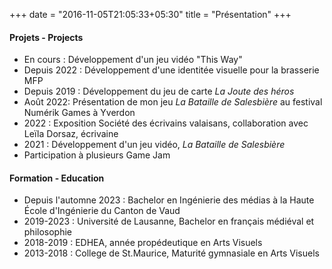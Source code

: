 +++
date = "2016-11-05T21:05:33+05:30"
title = "Présentation"
+++



#### Projets - Projects
* En cours : Développement d'un jeu vidéo "This Way"
* Depuis 2022 : Développement d'une identitée visuelle pour la brasserie MFP 
* Depuis 2019 : Développement du jeu de carte _La Joute des héros_
* Août 2022: Présentation de mon jeu _La Bataille de Salesbière_ au festival Numérik Games à Yverdon
* 2022 : Exposition Société des écrivains valaisans, collaboration avec Leïla Dorsaz, écrivaine
* 2021 : Développement d'un jeu vidéo, _La Bataille de Salesbière_
* Participation à plusieurs Game Jam 



#### Formation - Education
* Depuis l'automne 2023 : Bachelor en Ingénierie des médias à la Haute École d'Ingénierie du Canton de Vaud
* 2019-2023 : Université de Lausanne, Bachelor en français médiéval et philosophie
* 2018-2019 : EDHEA, année propédeutique en Arts Visuels 
* 2013-2018 : College de St.Maurice, Maturité gymnasiale en Arts Visuels 
